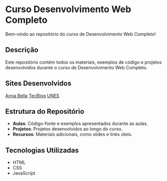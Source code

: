 # Curso Desenvolvimento Web Completo

Bem-vindo ao repositório do curso de Desenvolvimento Web Completo!

## Descrição

Este repositório contém todos os materiais, exemplos de código e projetos desenvolvidos durante o curso de Desenvolvimento Web Completo.

## Sites Desenvolvidos

[Anna Bella](#)
[TecBlog](#)
[UNES](#)

## Estrutura do Repositório

- **Aulas**: Código-fonte e exemplos apresentados durante as aulas.
- **Projetos**: Projetos desenvolvidos ao longo do curso.
- **Recursos**: Materiais adicionais, como slides e links úteis.

## Tecnologias Utilizadas

- HTML
- CSS
- JavaScript